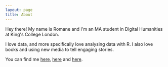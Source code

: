```yaml
---
layout: page
title: About
---
```



Hey there! My name is Romane and I'm an MA student in Digital Humanities at King's College London.

I love data, and more specifically love analysing data with R. I also love books and using new media to tell engaging stories. 

You can find me [here](https://twitter.com/RomaneDagain), [here](https://github.com/romanedgn) and [here](https://www.linkedin.com/in/romanedagain/).
